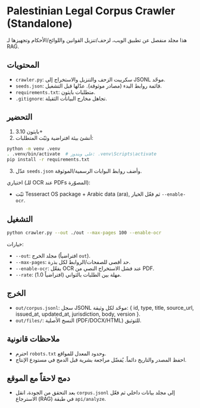 # Palestinian Legal Corpus Crawler (Standalone)

هذا مجلد منفصل عن تطبيق الويب، لزحف/تنزيل القوانين واللوائح/الأحكام وتجهيزها لـ RAG.

## المحتويات
- `crawler.py`: سكريبت الزحف والتنزيل والاستخراج إلى JSONL موحّد.
- `seeds.json`: قائمة روابط البدء (مصادر موثوقة). عدّلها قبل التشغيل.
- `requirements.txt`: متطلبات بايثون.
- `.gitignore`: تجاهل مخارج البيانات الثقيلة.

## التحضير
1) بايثون 3.10+
2) أنشئ بيئة افتراضية وثبّت المتطلبات:
```bash
python -m venv .venv
. .venv/bin/activate  # على ويندوز: .venv\Scripts\activate
pip install -r requirements.txt
```
3) عدّل `seeds.json` وأضف روابط البوابات الرسمية/الموثوقة.

اختياري (للـ OCR عند PDFs المصوّرة):
- ثبّت Tesseract OS package + Arabic data (ara), ثم فعّل الخيار `--enable-ocr`.

## التشغيل
```bash
python crawler.py --out ./out --max-pages 100 --enable-ocr
```
خيارات:
- `--out`: مجلد الخرج (افتراضياً `out`).
- `--max-pages`: حد أقصى للصفحات/الروابط لكل بذرة.
- `--enable-ocr`: يفعّل OCR عند فشل الاستخراج النصي من PDF.
- `--rate`: مهلة بين الطلبات بالثواني (افتراضياً 1.0).

## الخرج
- `out/corpus.jsonl`: سجل JSONL موحّد لكل وثيقة: { id, type, title, source_url, issued_at, updated_at, jurisdiction, body, version }.
- `out/files/`: النسخ الأصلية (PDF/DOCX/HTML) للتوثيق.

## ملاحظات قانونية
- احترم `robots.txt` وحدود المعدل للمواقع.
- احفظ المصدر والتاريخ دائماً. يُفضّل مراجعة بشرية قبل الدمج في مستودع الإنتاج.

## دمج لاحقاً مع الموقع
- بعد التحقق من الجودة، انقل `corpus.jsonl` إلى مجلد بيانات داخلي ثم فعّل الاسترجاع (RAG) في طبقة `api/analyze`.
